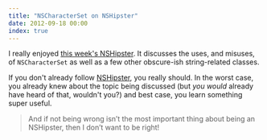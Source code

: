 ```yaml
---
title: "NSCharacterSet on NSHipster"
date: 2012-09-18 00:00
index: true
---
```


I really enjoyed [this week's NSHipster](http://nshipster.com/nscharacterset/?utm_source=feedburner&utm_medium=feed&utm_campaign=Feed%3A+NSHipster+%28NSHipster%29). It discusses the uses, and misuses, of `NSCharacterSet` as well as a few other obscure-ish string-related classes.

If you don't already follow [NSHipster](http://nshipster.com), you really should. In the worst case, you already knew about the topic being discussed (but _you would_ already have heard of that, wouldn't you?) and best case, you learn something super useful.

> And if not being wrong isn’t the most important thing about being an NSHipster, then I don’t want to be right!<!-- more -->
